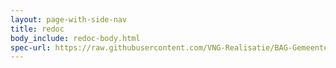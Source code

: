 ```yaml
---
layout: page-with-side-nav
title: redoc
body_include: redoc-body.html
spec-url: https://raw.githubusercontent.com/VNG-Realisatie/BAG-Gemeentelijke-wensen-tav-BAG-Bevragingen/v1.5.0/specificatie/genereervariant/openapi.yaml
---
```

<redoc spec-url='{{ page.spec-url}}'></redoc>
